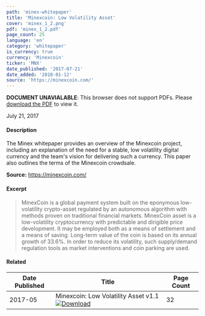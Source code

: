 ```yaml
---
path: 'minex-whitepaper'
title: 'Minexcoin: Low Volatility Asset'
cover: 'minex_1_2.png'
pdf: 'minex_1_2.pdf'
page_count: 25
language: 'en'
category: 'whitepaper'
is_currency: true
currency: 'Minexcoin'
ticker: 'MNX'
date_published: '2017-07-21'
date_added: '2018-01-12'
source: 'https://minexcoin.com/'
---
```


<object class="pdf_embed" data="/assets/pdf/minex_1_2.pdf" type="application/pdf" width="100%" height="100%">
   <p><b>DOCUMENT UNAVIALABLE</b>: This browser does not support PDFs. Please <a href="/assets/pdf/minex_1_2.pdf">download the PDF</a> to view it.</p>
</object>

July 21, 2017

#### Description
The Minex whitepaper provides an overview of the Minexcoin project, including an explanation of the need for a stable, low volatility digital currency and the team's vision for delivering such a currency. This paper also outlines the terms of the Minexcoin crowdsale.

**Source:** https://minexcoin.com/

#### Excerpt
> MinexCoin is a global payment system built on the eponymous low-volatility crypto-asset regulated by an autonomous algorithm with methods proven on traditional financial markets.
MinexCoin asset is a low-volatility cryptocurrency with predictable and dirigible price development. It may be employed both as a means of settlement and a means of saving. Long-term value of the coin is based on its annual growth of 33.6%. In order to reduce its volatility, such supply/demand regulation tools as market interventions and coin parking are used.

#### Related
Date Published | Title                                                                                | Page Count
---------------|--------------------------------------------------------------------------------------|------------
2017-05        | Minexcoin: Low Volatility Asset v1.1 [![Download](/assets/download_cloud.svg)](/assets/pdf/minex.pdf) | 32
